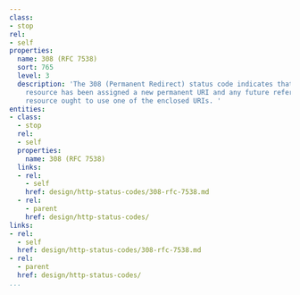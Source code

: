 ```yaml
---
class:
- stop
rel:
- self
properties:
  name: 308 (RFC 7538)
  sort: 765
  level: 3
  description: 'The 308 (Permanent Redirect) status code indicates that the target
    resource has been assigned a new permanent URI and any future references to this
    resource ought to use one of the enclosed URIs. '
entities:
- class:
  - stop
  rel:
  - self
  properties:
    name: 308 (RFC 7538)
  links:
  - rel:
    - self
    href: design/http-status-codes/308-rfc-7538.md
  - rel:
    - parent
    href: design/http-status-codes/
links:
- rel:
  - self
  href: design/http-status-codes/308-rfc-7538.md
- rel:
  - parent
  href: design/http-status-codes/
...
```

